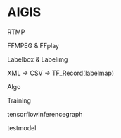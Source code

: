 # AIGIS
RTMP

FFMPEG & FFplay

Labelbox & Labelimg

XML -> CSV -> TF_Record(labelmap)

Algo

Training

tensorflowinferencegraph

testmodel
